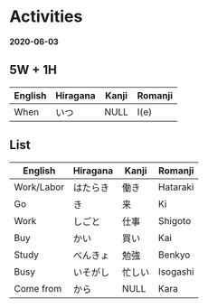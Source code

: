 # Activities
**2020-06-03**


## 5W + 1H

| English | Hiragana | Kanji | Romanji |
| ---     | ---      | ---   | ---     |
| When    | いつ     | NULL  | I(e)    |


## List

| English    | Hiragana | Kanji  | Romanji  |
| ---        | ---      | ---    | ---      |
| Work/Labor | はたらき | 働き   | Hataraki |
| Go         | き       | 来     | Ki       |
| Work       | しごと　 | 仕事   | Shigoto  |
| Buy        | かい     | 買い   | Kai      |
| Study      | べんきょ | 勉強   | Benkyo   |
| Busy       | いそがし | 忙しい | Isogashi |
| Come from  | から　   | NULL   | Kara     |

